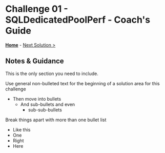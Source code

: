 # Challenge 01 - SQLDedicatedPoolPerf - Coach's Guide 

**[Home](./README.md)** - [Next Solution >](./Solution-02.md)

## Notes & Guidance
This is the only section you need to include.

Use general non-bulleted text for the beginning of a solution area for this challenge
- Then move into bullets
    - And sub-bullets and even
        - sub-sub-bullets

Break things apart with more than one bullet list
- Like this 
- One
- Right
- Here
